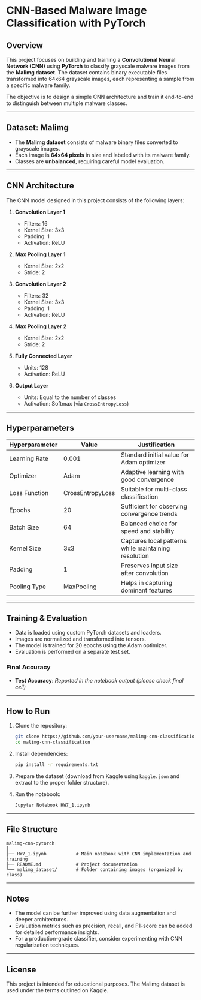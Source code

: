 
# CNN-Based Malware Image Classification with PyTorch

## Overview

This project focuses on building and training a **Convolutional Neural Network (CNN)** using **PyTorch** to classify grayscale malware images from the **Malimg dataset**. The dataset contains binary executable files transformed into 64x64 grayscale images, each representing a sample from a specific malware family.

The objective is to design a simple CNN architecture and train it end-to-end to distinguish between multiple malware classes.

---

## Dataset: Malimg

- The **Malimg dataset** consists of malware binary files converted to grayscale images.
- Each image is **64x64 pixels** in size and labeled with its malware family.
- Classes are **unbalanced**, requiring careful model evaluation.

---

## CNN Architecture

The CNN model designed in this project consists of the following layers:

1. **Convolution Layer 1**
   - Filters: 16
   - Kernel Size: 3x3
   - Padding: 1
   - Activation: ReLU

2. **Max Pooling Layer 1**
   - Kernel Size: 2x2
   - Stride: 2

3. **Convolution Layer 2**
   - Filters: 32
   - Kernel Size: 3x3
   - Padding: 1
   - Activation: ReLU

4. **Max Pooling Layer 2**
   - Kernel Size: 2x2
   - Stride: 2

5. **Fully Connected Layer**
   - Units: 128
   - Activation: ReLU

6. **Output Layer**
   - Units: Equal to the number of classes
   - Activation: Softmax (via `CrossEntropyLoss`)

---

## Hyperparameters

| Hyperparameter      | Value        | Justification |
|---------------------|--------------|---------------|
| Learning Rate       | 0.001        | Standard initial value for Adam optimizer |
| Optimizer           | Adam         | Adaptive learning with good convergence |
| Loss Function       | CrossEntropyLoss | Suitable for multi-class classification |
| Epochs              | 20           | Sufficient for observing convergence trends |
| Batch Size          | 64           | Balanced choice for speed and stability |
| Kernel Size         | 3x3          | Captures local patterns while maintaining resolution |
| Padding             | 1            | Preserves input size after convolution |
| Pooling Type        | MaxPooling   | Helps in capturing dominant features |

---

## Training & Evaluation

- Data is loaded using custom PyTorch datasets and loaders.
- Images are normalized and transformed into tensors.
- The model is trained for 20 epochs using the Adam optimizer.
- Evaluation is performed on a separate test set.

### Final Accuracy

- **Test Accuracy**: *Reported in the notebook output (please check final cell)*

---

## How to Run

1. Clone the repository:
   ```bash
   git clone https://github.com/your-username/malimg-cnn-classification.git
   cd malimg-cnn-classification
   ```

2. Install dependencies:
   ```bash
   pip install -r requirements.txt
   ```

3. Prepare the dataset (download from Kaggle using `kaggle.json` and extract to the proper folder structure).

4. Run the notebook:
   ```bash
   Jupyter Notebook HW7_1.ipynb
   ```

---

## File Structure

```
malimg-cnn-pytorch
│
├── HW7_1.ipynb           # Main notebook with CNN implementation and training
├── README.md             # Project documentation
└── malimg_dataset/       # Folder containing images (organized by class)
```

---

## Notes

- The model can be further improved using data augmentation and deeper architectures.
- Evaluation metrics such as precision, recall, and F1-score can be added for detailed performance insights.
- For a production-grade classifier, consider experimenting with CNN regularization techniques.

---

## License

This project is intended for educational purposes. The Malimg dataset is used under the terms outlined on Kaggle.

